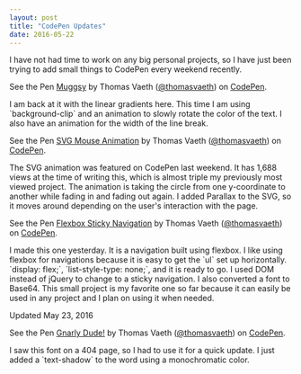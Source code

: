 ```yaml
---
layout: post
title: "CodePen Updates"
date: 2016-05-22
---
```

I have not had time to work on any big personal projects, so I have just been trying to add small things to CodePen every weekend recently.
<p data-height="550" data-theme-id="0" data-slug-hash="NNJjYP" data-default-tab="result" data-user="thomasvaeth" data-embed-version="2" class="codepen">See the Pen <a href="http://codepen.io/thomasvaeth/pen/NNJjYP/">Muggsy</a> by Thomas Vaeth (<a href="http://codepen.io/thomasvaeth">@thomasvaeth</a>) on <a href="http://codepen.io">CodePen</a>.</p>
<script async src="//assets.codepen.io/assets/embed/ei.js"></script>
I am back at it with the linear gradients here. This time I am using `background-clip` and an animation to slowly rotate the color of the text. I also have an animation for the width of the line break.
<p data-height="350" data-theme-id="0" data-slug-hash="PNgEQJ" data-default-tab="result" data-user="thomasvaeth" data-embed-version="2" class="codepen">See the Pen <a href="http://codepen.io/thomasvaeth/pen/PNgEQJ/">SVG Mouse Animation</a> by Thomas Vaeth (<a href="http://codepen.io/thomasvaeth">@thomasvaeth</a>) on <a href="http://codepen.io">CodePen</a>.</p>
<script async src="//assets.codepen.io/assets/embed/ei.js"></script>
The SVG animation was featured on CodePen last weekend. It has 1,688 views at the time of writing this, which is almost triple my previously most viewed project. The animation is taking the circle from one y-coordinate to another while fading in and fading out again. I added Parallax to the SVG, so it moves around depending on the user's interaction with the page.
<p data-height="500" data-theme-id="0" data-slug-hash="PNMPwB" data-default-tab="result" data-user="thomasvaeth" data-embed-version="2" class="codepen">See the Pen <a href="http://codepen.io/thomasvaeth/pen/PNMPwB/">Flexbox Sticky Navigation</a> by Thomas Vaeth (<a href="http://codepen.io/thomasvaeth">@thomasvaeth</a>) on <a href="http://codepen.io">CodePen</a>.</p>
<script async src="//assets.codepen.io/assets/embed/ei.js"></script>
I made this one yesterday. It is a navigation built using flexbox. I like using flexbox for navigations because it is easy to get the `ul` set up horizontally. `display: flex;`, `list-style-type: none;`, and it is ready to go. I used DOM instead of jQuery to change to a sticky navigation. I also converted a font to Base64. This small project is my favorite one so far because it can easily be used in any project and I plan on using it when needed.

Updated May 23, 2016<br>
<p data-height="450" data-theme-id="0" data-slug-hash="mPNzMR" data-default-tab="result" data-user="thomasvaeth" data-embed-version="2" class="codepen">See the Pen <a href="http://codepen.io/thomasvaeth/pen/mPNzMR/">Gnarly Dude!</a> by Thomas Vaeth (<a href="http://codepen.io/thomasvaeth">@thomasvaeth</a>) on <a href="http://codepen.io">CodePen</a>.</p>
<script async src="//assets.codepen.io/assets/embed/ei.js"></script>
I saw this font on a 404 page, so I had to use it for a quick update. I just added a `text-shadow` to the word using a monochromatic color.
